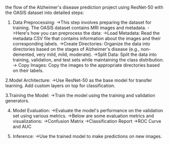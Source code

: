 the flow of the Alzheimer's disease prediction project using ResNet-50 with the OASIS dataset into detailed steps:
 
1. Data Preprocessing:
                    ->This step involves preparing the dataset for training. The OASIS dataset contains MRI images and metadata.
                    ->Here's how you can preprocess the data:
                                       ->Load Metadata: Read the metadata CSV file that contains information about the images and their corresponding labels.
                                       ->Create Directories: Organize the data into directories based on the stages of Alzheimer's disease (e.g., non-demented, very mild, mild, moderate).
                                       ->Split Data: Split the data into training, validation, and test sets while maintaining the class distribution.
                                       -> Copy Images: Copy the images to the appropriate directories based on their labels.

2.Model Architecture:
                    ->Use ResNet-50 as the base model for transfer learning. Add custom layers on top for classification.

3.Training the Model: 
                    ->Train the model using the training and validation generators.
                    
4. Model Evaluation:
                      ->Evaluate the model's performance on the validation set using various metrics.
                      ->Below are some evaluation metrics and visualizations:
                                            ->Confusion Matrix
                                            ->Classification Report
                                            ->ROC Curve and AUC
    

6. Inference:
             ->Use the trained model to make predictions on new images.
                      
